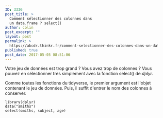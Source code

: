 ```yaml
---
ID: 3336
post_title: >
  Comment sélectionner des colonnes dans
  un data.frame ? select()
author: colin
post_excerpt: ""
layout: post
permalink: >
  https://abcdr.thinkr.fr/comment-selectionner-des-colonnes-dans-un-data-frame-select/
published: true
post_date: 2017-05-05 08:51:06
---
```

Votre jeu de données est trop grand ? Vous avez trop de colonnes ? Vous pouvez en sélectionner très simplement avec la fonction select() de <em>dplyr</em>.
<p>Comme toutes les fonctions du tidyverse, le premier argument est l'objet contenant le jeu de données. Puis, il suffit d'entrer le nom des colonnes à conserver.
<pre><code>library(dplyr)
data("smiths")
select(smiths, subject, age)</pre>